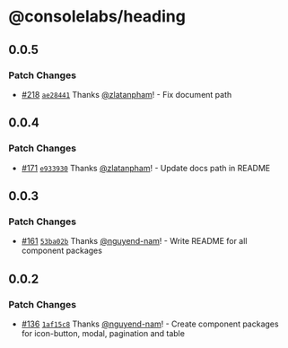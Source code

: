 # @consolelabs/heading

## 0.0.5

### Patch Changes

- [#218](https://github.com/consolelabs/web-foundation/pull/218)
  [`ae28441`](https://github.com/consolelabs/web-foundation/commit/ae28441d9e6673ea76971bbb5da5ea9354f7d444)
  Thanks [@zlatanpham](https://github.com/zlatanpham)! - Fix document path

## 0.0.4

### Patch Changes

- [#171](https://github.com/consolelabs/websites/pull/171)
  [`e933930`](https://github.com/consolelabs/websites/commit/e933930b06f038d0e5b1184f787bbf786025a883)
  Thanks [@zlatanpham](https://github.com/zlatanpham)! - Update docs path in
  README

## 0.0.3

### Patch Changes

- [#161](https://github.com/consolelabs/websites/pull/161)
  [`53ba02b`](https://github.com/consolelabs/websites/commit/53ba02b62105fb117a8916ac74ad3b65a8763038)
  Thanks [@nguyend-nam](https://github.com/nguyend-nam)! - Write README for all
  component packages

## 0.0.2

### Patch Changes

- [#136](https://github.com/consolelabs/websites/pull/136)
  [`1af15c8`](https://github.com/consolelabs/websites/commit/1af15c838aeeb0f4132722f4ca3ad3f38e6eb749)
  Thanks [@nguyend-nam](https://github.com/nguyend-nam)! - Create component
  packages for icon-button, modal, pagination and table
